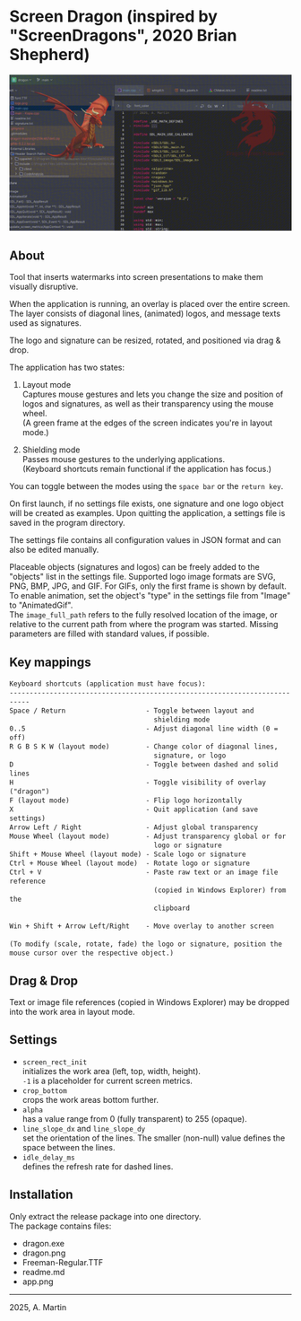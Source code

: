 Screen Dragon (inspired by "ScreenDragons", 2020 Brian Shepherd)
===========================================================================

![Main App](app.png)

About
-----
Tool that inserts watermarks into screen presentations to make them visually disruptive.

When the application is running, an overlay is placed over the entire screen. The layer consists of diagonal lines, 
(animated) logos, and message texts used as signatures.

The logo and signature can be resized, rotated, and positioned via drag & drop.

The application has two states:  

1. Layout mode  
   Captures mouse gestures and lets you change the size and position of logos and signatures, as well as their 
   transparency using the mouse wheel.  
   (A green frame at the edges of the screen indicates you're in layout mode.)

2. Shielding mode  
   Passes mouse gestures to the underlying applications.  
   (Keyboard shortcuts remain functional if the application has focus.)

You can toggle between the modes using the `space bar` or the `return key`.

On first launch, if no settings file exists, one signature and one logo object will be created as examples. 
Upon quitting the application, a settings file is saved in the program directory.  

The settings file contains all configuration values in JSON format and can also be edited manually.  

Placeable objects (signatures and logos) can be freely added to the "objects" list in the settings file. 
Supported logo image formats are SVG, PNG, BMP, JPG, and GIF. For GIFs, only the first frame is shown by default. 
To enable animation, set the object's "type" in the settings file from "Image" to "AnimatedGif".  
The `image_full_path` refers to the fully resolved location of the image, or relative to the current path from 
where the program was started. Missing parameters are filled with standard values, if possible.


Key mappings
------------
```
Keyboard shortcuts (application must have focus):
---------------------------------------------------------------------------
Space / Return                    - Toggle between layout and 
                                    shielding mode
0..5                              - Adjust diagonal line width (0 = off)
R G B S K W (layout mode)         - Change color of diagonal lines, 
                                    signature, or logo
D                                 - Toggle between dashed and solid lines
H                                 - Toggle visibility of overlay ("dragon")
F (layout mode)                   - Flip logo horizontally
X                                 - Quit application (and save settings)
Arrow Left / Right                - Adjust global transparency
Mouse Wheel (layout mode)         - Adjust transparency global or for
                                    logo or signature
Shift + Mouse Wheel (layout mode) - Scale logo or signature
Ctrl + Mouse Wheel (layout mode)  - Rotate logo or signature
Ctrl + V                          - Paste raw text or an image file reference
                                    (copied in Windows Explorer) from the
                                    clipboard

Win + Shift + Arrow Left/Right    - Move overlay to another screen

(To modify (scale, rotate, fade) the logo or signature, position the 
mouse cursor over the respective object.)
```


Drag & Drop
-----------
Text or image file references (copied in Windows Explorer) may be dropped into the work area in layout mode.


Settings
--------
- `screen_rect_init`  
  initializes the work area (left, top, width, height).  
  `-1` is a placeholder for current screen metrics.  
- `crop_bottom`  
  crops the work areas bottom further.  
- `alpha`  
  has a value range from 0 (fully transparent) to 255 (opaque).  
- `line_slope_dx` and `line_slope_dy`  
  set the orientation of the lines. The smaller (non-null) value defines the space between the lines.  
- `idle_delay_ms`  
  defines the refresh rate for dashed lines.  


Installation
------------
Only extract the release package into one directory.  
The package contains files:
- dragon.exe
- dragon.png
- Freeman-Regular.TTF
- readme.md
- app.png

---
2025, A. Martin
